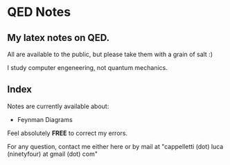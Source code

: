 # QED Notes
## My latex notes on QED.
All are available to the public, but please take them with a grain of salt :)

I study computer engeneering, not quantum mechanics.

## Index
Notes are currently available about:
- Feynman Diagrams

Feel absolutely **FREE** to correct my errors.

For any question, contact me either here or by mail at "cappelletti (dot) luca (ninetyfour) at gmail (dot) com"
